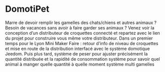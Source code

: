 # DomotiPet
Marre de devoir remplir les gamelles des chats/chiens et autres animaux ? Besoin de vacances sans avoir à faire garder ses animaux ?  Venez voir la conception d’un distributeur de croquettes connecté  et repartez avec le lien du projet pour construire vous même votre distributeur.  Dans un premier temps pour le Lyon Mini Maker Faire : retour d’info de niveau de croquettes et mise en route de la distribution interfacé avec le système domotique Jeedom.  Puis plus tard,  système de peser pour ajuster précisément la quantité distribuée et la rapidité de consommation système pour savoir quel animal à manger quelle quantité à quelle moment système multi gamelles
